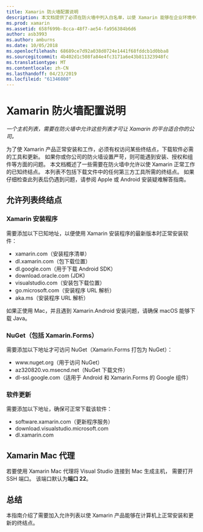 ```yaml
---
title: Xamarin 防火墙配置说明
description: 本文档提供了必须在防火墙中列入白名单，以使 Xamarin 能够在企业环境中工作的主机列表。
ms.prod: xamarin
ms.assetid: 658f699b-8cca-48f7-ae54-fa956384b6d6
author: asb3993
ms.author: amburns
ms.date: 10/05/2018
ms.openlocfilehash: 68689ce7d92a038d0724e1441f68fddcb1d0bba8
ms.sourcegitcommit: 4b402d1c508fa84e4fc3171a6e43b811323948fc
ms.translationtype: MT
ms.contentlocale: zh-CN
ms.lasthandoff: 04/23/2019
ms.locfileid: "61346808"
---
```

# <a name="xamarin-firewall-configuration-instructions"></a>Xamarin 防火墙配置说明

_一个主机列表，需要在防火墙中允许这些列表才可让 Xamarin 的平台适合你的公司。_

为了使 Xamarin 产品正常安装和工作，必须有权访问某些终结点，下载软件必需的工具和更新。 如果你或你公司的防火墙设置严苛，则可能遇到安装、授权和组件等方面的问题。 本文档概述了一些需要在防火墙中允许以使 Xamarin 正常工作的已知终结点。 本列表不包括下载文件中的任何第三方工具所需的终结点。 如果仔细检查此列表后仍遇到问题，请参阅 Apple 或 Android 安装疑难解答指南。

## <a name="endpoints-to-whitelist"></a>允许列表终结点

### <a name="xamarin-installer"></a>Xamarin 安装程序

需要添加以下已知地址，以便使用 Xamarin 安装程序的最新版本时正常安装软件：

- xamarin.com（安装程序清单）
- dl.xamarin.com（包下载位置）
- dl.google.com（用于下载 Android SDK）
- download.oracle.com (JDK)
- visualstudio.com（安装包下载位置）
- go.microsoft.com（安装程序 URL 解析）
- aka.ms（安装程序 URL 解析）

如果正使用 Mac，并且遇到 Xamarin.Android 安装问题，请确保 macOS 能够下载 Java。

### <a name="nuget-including-xamarinforms"></a>NuGet（包括 Xamarin.Forms）

需要添加以下地址才可访问 NuGet（Xamarin.Forms 打包为 NuGet）：

- www\.nuget.org（用于访问 NuGet）
- az320820.vo.msecnd.net（NuGet 下载文件）
- dl-ssl.google.com（适用于 Android 和 Xamarin.Forms 的 Google 组件）

### <a name="software-updates"></a>软件更新

需要添加以下地址，确保可正常下载该软件：

- software.xamarin.com（更新程序服务）
- download.visualstudio.microsoft.com
- dl.xamarin.com

## <a name="xamarin-mac-agent"></a>Xamarin Mac 代理

若要使用 Xamarin Mac 代理将 Visual Studio 连接到 Mac 生成主机， 需要打开 SSH 端口。 该端口默认为**端口 22**。

## <a name="summary"></a>总结

本指南介绍了需要加入允许列表以使 Xamarin 产品能够在计算机上正常安装和更新的终结点。
